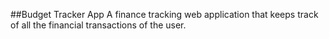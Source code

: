 ##Budget Tracker App
A finance tracking web application that keeps track of all the financial transactions of the user.
